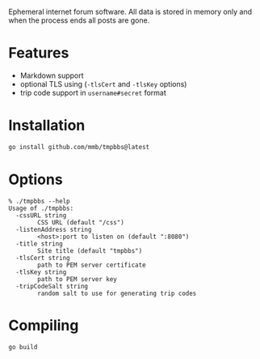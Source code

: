 Ephemeral internet forum software. All data is stored in memory only and when
the process ends all posts are gone.

# Features
  * Markdown support
  * optional TLS using (`-tlsCert` and `-tlsKey` options)
  * trip code support in `username#secret` format

# Installation

```sh
go install github.com/mmb/tmpbbs@latest
```

# Options

```
% ./tmpbbs --help
Usage of ./tmpbbs:
  -cssURL string
        CSS URL (default "/css")
  -listenAddress string
        <host>:port to listen on (default ":8080")
  -title string
        Site title (default "tmpbbs")
  -tlsCert string
        path to PEM server certificate
  -tlsKey string
        path to PEM server key
  -tripCodeSalt string
        random salt to use for generating trip codes
```

# Compiling

```sh
go build
```
